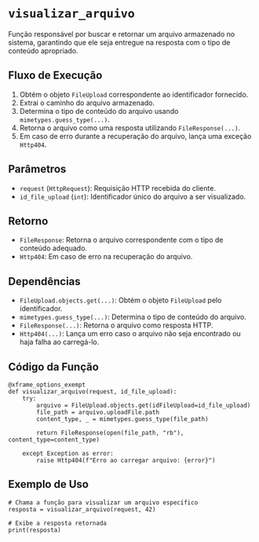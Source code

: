# `visualizar_arquivo`

Função responsável por buscar e retornar um arquivo armazenado no sistema, garantindo que ele seja entregue na resposta com o tipo de conteúdo apropriado.

## Fluxo de Execução

1. Obtém o objeto `FileUpload` correspondente ao identificador fornecido.
2. Extrai o caminho do arquivo armazenado.
3. Determina o tipo de conteúdo do arquivo usando `mimetypes.guess_type(...)`.
4. Retorna o arquivo como uma resposta utilizando `FileResponse(...)`.
5. Em caso de erro durante a recuperação do arquivo, lança uma exceção `Http404`.

## Parâmetros

- `request` (`HttpRequest`): Requisição HTTP recebida do cliente.
- `id_file_upload` (`int`): Identificador único do arquivo a ser visualizado.

## Retorno

- `FileResponse`: Retorna o arquivo correspondente com o tipo de conteúdo adequado.
- `Http404`: Em caso de erro na recuperação do arquivo.

## Dependências

- `FileUpload.objects.get(...)`: Obtém o objeto `FileUpload` pelo identificador.
- `mimetypes.guess_type(...)`: Determina o tipo de conteúdo do arquivo.
- `FileResponse(...)`: Retorna o arquivo como resposta HTTP.
- `Http404(...)`: Lança um erro caso o arquivo não seja encontrado ou haja falha ao carregá-lo.

## Código da Função

```{py3 linenums="1"}
@xframe_options_exempt
def visualizar_arquivo(request, id_file_upload):
    try:
        arquivo = FileUpload.objects.get(idFileUpload=id_file_upload)
        file_path = arquivo.uploadFile.path
        content_type, _ = mimetypes.guess_type(file_path)

        return FileResponse(open(file_path, "rb"), content_type=content_type)

    except Exception as error:
        raise Http404(f"Erro ao carregar arquivo: {error}")
```

## Exemplo de Uso

```{py3 linenums="1"}
# Chama a função para visualizar um arquivo específico
resposta = visualizar_arquivo(request, 42)

# Exibe a resposta retornada
print(resposta)
```

